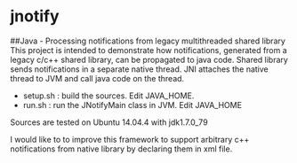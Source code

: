 # jnotify
##Java - Processing notifications from legacy multithreaded shared library
This project is intended to demonstrate how notifications, generated from a legacy c/c++ shared library, can be propagated to java code. Shared library sends notifications in a separate native thread. JNI attaches the native thread to JVM and call java code on the thread.

- setup.sh : build the sources. Edit JAVA_HOME.
- run.sh   : run the JNotifyMain class in JVM. Edit JAVA_HOME

Sources are tested on Ubuntu 14.04.4 with jdk1.7.0_79 

I would like to to improve this framework to support arbitrary c++ notifications from native library by declaring them in xml file.
